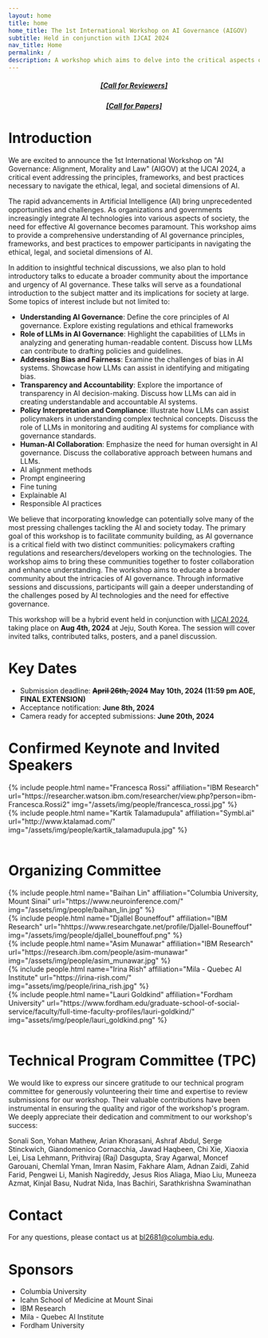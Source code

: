 ```yaml
---
layout: home
title: home
home_title: The 1st International Workshop on AI Governance (AIGOV)
subtitle: Held in conjunction with IJCAI 2024 
nav_title: Home
permalink: /
description: A workshop which aims to delve into the critical aspects of AI governance with a specific focus on the contribution of Large Language Models (LLMs) in shaping ethical and responsible AI practices.
---
```

<h5 style="text-align:center;"><a href="https://forms.gle/yP7sNyrrdd2BbfmP6">[Call for Reviewers]</a></h5>
<h5 style="text-align:center;"><a href="https://aigovernance.github.io/cfp/">[Call for Papers]</a></h5>

# Introduction

We are excited to announce the 1st International Workshop on "AI Governance: Alignment, Morality and Law" (AIGOV) at the IJCAI 2024, a critical event addressing the principles, frameworks, and best practices necessary to navigate the ethical, legal, and societal dimensions of AI.

The rapid advancements in Artificial Intelligence (AI) bring unprecedented opportunities and challenges. As organizations and governments increasingly integrate AI technologies into various aspects of society, the need for effective AI governance becomes paramount. This workshop aims to provide a comprehensive understanding of AI governance principles, frameworks, and best practices to empower participants in navigating the ethical, legal, and societal dimensions of AI.

In addition to insightful technical discussions, we also plan to hold introductory talks to educate a broader community about the importance and urgency of AI governance. These talks will serve as a foundational introduction to the subject matter and its implications for society at large. Some topics of interest include but not limited to:

- **Understanding AI Governance**: Define the core principles of AI governance. Explore existing regulations and ethical frameworks
- **Role of LLMs in AI Governance**: Highlight the capabilities of LLMs in analyzing and generating human-readable content. Discuss how LLMs can contribute to drafting policies and guidelines.
- **Addressing Bias and Fairness**: Examine the challenges of bias in AI systems. Showcase how LLMs can assist in identifying and mitigating bias.
- **Transparency and Accountability**: Explore the importance of transparency in AI decision-making. Discuss how LLMs can aid in creating understandable and accountable AI systems.
- **Policy Interpretation and Compliance**: Illustrate how LLMs can assist policymakers in understanding complex technical concepts. Discuss the role of LLMs in monitoring and auditing AI systems for compliance with governance standards.
- **Human-AI Collaboration**: Emphasize the need for human oversight in AI governance. Discuss the collaborative approach between humans and LLMs.
- AI alignment methods
- Prompt engineering
- Fine tuning
- Explainable AI
- Responsible AI practices

We believe that incorporating knowledge can potentially solve many of the most pressing challenges tackling the AI and society today. The primary goal of this workshop is to facilitate community building, as AI governance is a critical field with two distinct communities: policymakers crafting regulations and researchers/developers working on the technologies. The workshop aims to bring these communities together to foster collaboration and enhance understanding. The workshop aims to educate a broader community about the intricacies of AI governance. Through informative sessions and discussions, participants will gain a deeper understanding of the challenges posed by AI technologies and the need for effective governance.

This workshop will be a hybrid event held in conjunction with [IJCAI 2024](https://ijcai24.org/), taking place on **Aug 4th, 2024** at Jeju, South Korea. The session will cover invited talks, contributed talks, posters, and a panel discussion.

# Key Dates

* Submission deadline: **~~April 26th, 2024~~** **May 10th, 2024 (11:59 pm AOE, FINAL EXTENSION)**
* Acceptance notification: **June 8th, 2024**
* Camera ready for accepted submissions: **June 20th, 2024**

# Confirmed Keynote and Invited Speakers

<div class="row p-2 g-2">
      <div class="col-sm-3 p-1">
          {% include people.html name="Francesca Rossi" affiliation="IBM Research" url="https://researcher.watson.ibm.com/researcher/view.php?person=ibm-Francesca.Rossi2" img="/assets/img/people/francesca_rossi.jpg" %}
      </div>
      <div class="col-sm-3 p-1">
          {% include people.html name="Kartik Talamadupula" affiliation="Symbl.ai" url="http://www.ktalamad.com/" img="/assets/img/people/kartik_talamadupula.jpg" %}
      </div>
  </div>
  <br>

# Organizing Committee

<div class="row p-2 g-2">
      <div class="col-sm-3 p-1">
      {% include people.html name="Baihan Lin" affiliation="Columbia University, Mount Sinai" url="https://www.neuroinference.com/" img="/assets/img/people/baihan_lin.jpg" %}
      </div>
      <div class="col-sm-3 p-1">
        {% include people.html name="Djallel Bouneffouf" affiliation="IBM Research" url="hhttps://www.researchgate.net/profile/Djallel-Bouneffouf" img="/assets/img/people/djallel_bouneffouf.png" %}
      </div>
      <div class="col-sm-3 p-1">
        {% include people.html name="Asim Munawar" affiliation="IBM Research" url="https://research.ibm.com/people/asim-munawar" img="/assets/img/people/asim_munawar.jpg" %}
      </div>
      <div class="col-sm-3 p-1">
        {% include people.html name="Irina Rish" affiliation="Mila - Quebec AI Institute" url="https://irina-rish.com/" img="assets/img/people/irina_rish.jpg" %}
      </div>
      <div class="col-sm-3 p-1">
        {% include people.html name="Lauri Goldkind" affiliation="Fordham University" url="https://www.fordham.edu/graduate-school-of-social-service/faculty/full-time-faculty-profiles/lauri-goldkind/" img="assets/img/people/lauri_goldkind.png" %}
      </div>
</div>
  <br>

# Technical Program Committee (TPC)

We would like to express our sincere gratitude to our technical program committee for generously volunteering their time and expertise to review submissions for our workshop. Their valuable contributions have been instrumental in ensuring the quality and rigor of the workshop's program. We deeply appreciate their dedication and commitment to our workshop's success:

Sonali Son, Yohan Mathew, Arian Khorasani, Ashraf Abdul, Serge Stinckwich, Giandomenico Cornacchia, Jawad Haqbeen, Chi Xie, Xiaoxia Lei, Lisa Lehmann, Prithviraj (Raj) Dasgupta, Sray Agarwal, Moncef Garouani, Chemlal Yman, Imran Nasim, Fakhare Alam, Adnan Zaidi, Zahid Farid, Pengwei Li, Manish Nagireddy, Jesus Rios Aliaga, Miao Liu, Muneeza Azmat, Kinjal Basu, Nudrat Nida, Inas Bachiri, Sarathkrishna Swaminathan

# Contact

For any questions, please contact us at bl2681@columbia.edu.

# Sponsors

* Columbia University
* Icahn School of Medicine at Mount Sinai
* IBM Research
* Mila - Quebec AI Institute
* Fordham University
